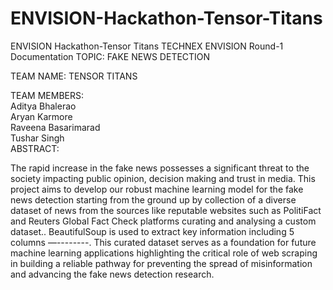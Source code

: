 # ENVISION-Hackathon-Tensor-Titans
ENVISION Hackathon-Tensor Titans
TECHNEX
ENVISION
Round-1 Documentation
TOPIC: FAKE NEWS DETECTION


TEAM NAME: TENSOR TITANS<br/>

TEAM MEMBERS:<br/>
Aditya Bhalerao<br/>
Aryan Karmore<br/>
Raveena Basarimarad<br/>
Tushar Singh<br/>
ABSTRACT:<br/>
	<p>The rapid increase in the fake news possesses a significant threat to the society impacting public opinion, decision making and trust in media. This project aims to develop our robust machine learning model for the fake news detection starting from the ground up by collection of a diverse dataset of news from the sources like reputable websites such as PolitiFact and Reuters Global Fact Check platforms curating and analysing a custom dataset.. BeautifulSoup is used to extract key information including 5 columns —--------. This curated dataset serves as a foundation for future machine learning applications highlighting the critical role of web scraping in building a reliable pathway for preventing the spread of misinformation and advancing the fake news detection research.</p>



